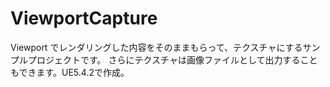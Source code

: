 # ViewportCapture
 Viewport でレンダリングした内容をそのままもらって、テクスチャにするサンプルプロジェクトです。 さらにテクスチャは画像ファイルとして出力することもできます。UE5.4.2で作成。
